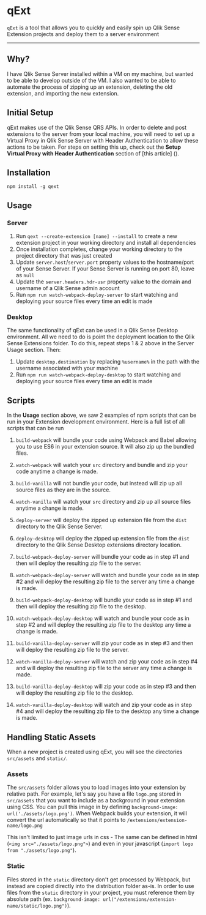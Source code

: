 # qExt

`qExt` is a tool that allows you to quickly and easily spin up Qlik Sense Extension projects and deploy them to a server environment

---

## Why?
I have Qlik Sense Server installed within a VM on my machine, but wanted to be able to develop outside of the VM. I also wanted to be able to automate the process of zipping up an extension, deleting the old extension, and importing the new extension.


## Initial Setup
qExt makes use of the Qlik Sense QRS APIs. In order to delete and post extensions to the server from your local machine, you will need to set up a Virtual Proxy in Qlik Sense Server with Header Authentication to allow these actions to be taken. For steps on setting this up, check out the **Setup Virtual Proxy with Header Authentication** section of [this article] ().


## Installation

`npm install -g qext`


## Usage

### Server
1. Run `qext --create-extension [name] --install` to create a new extension project in your working directory and install all dependencies
2. Once installation completes, change your working directory to the project directory that was just created
3. Update `server.host`/`server.port` property values to the hostname/port of your Sense Server. If your Sense Server is running on port 80, leave as `null`
4. Update the `server.headers.hdr-usr` property value to the domain and username of a Qlik Sense admin account
5. Run `npm run watch-webpack-deploy-server` to start watching and deploying your source files every time an edit is made


### Desktop
The same functionality of qExt can be used in a Qlik Sense Desktop environment. All we need to do is point the deployment location to the Qlik Sense Extensions folder. To do this, repeat steps 1 & 2 above in the Server Usage section. Then:

1. Update `desktop.destination` by replacing `%username%` in the path with the username associated with your machine
2. Run `npm run watch-webpack-deploy-desktop` to start watching and deploying your source files every time an edit is made


## Scripts
In the **Usage** section above, we saw 2 examples of npm scripts that can be run in your Extension development environment. Here is a full list of all scripts that can be run

1. `build-webpack` will bundle your code using Webpack and Babel allowing you to use ES6 in your extension source. It will also zip up the bundled files.

2. `watch-webpack` will watch your `src` directory and bundle and zip your code anytime a change is made.

3. `build-vanilla` will not bundle your code, but instead will zip up all source files as they are in the source.

4. `watch-vanilla` will watch your `src` directory and zip up all source files anytime a change is made.

5. `deploy-server` will deploy the zipped up extension file from the `dist` directory to the Qlik Sense Server.

6. `deploy-desktop` will deploy the zipped up extension file from the `dist` directory to the Qlik Sense Desktop extensions directory location.

7. `build-webpack-deploy-server` will bundle your code as in step #1 and then will deploy the resulting zip file to the server.

8. `watch-webpack-deploy-server` will watch and bundle your code as in step #2 and will deploy the resulting zip file to the server any time a change is made.

9. `build-webpack-deploy-desktop` will bundle your code as in step #1 and then will deploy the resulting zip file to the desktop.

10. `watch-webpack-deploy-desktop` will watch and bundle your code as in step #2 and will deploy the resulting zip file to the desktop any time a change is made.

11. `build-vanilla-deploy-server` will zip your code as in step #3 and then will deploy the resulting zip file to the server.

12. `watch-vanilla-deploy-server` will watch and zip your code as in step #4 and will deploy the resulting zip file to the server any time a change is made.

13. `build-vanilla-deploy-desktop` will zip your code as in step #3 and then will deploy the resulting zip file to the desktop.

14. `watch-vanilla-deploy-desktop` will watch and zip your code as in step #4 and will deploy the resulting zip file to the desktop any time a change is made.


## Handling Static Assets

When a new project is created using qExt, you will see the directories `src/assets` and `static/`.

### Assets

The `src/assets` folder allows you to load images into your extension by relative path. For example, let's say you have a file `logo.png` stored in `src/assets` that you want to include as a background in your extension using CSS. You can pull this image in by defining `background-image: url('./assets/logo.png')`. When Webpack builds your extension, it will convert the url automatically so that it points to `/extensions/extension-name/logo.png`

This isn't limited to just image urls in css - The same can be defined in html (`<img src="./assets/logo.png">`) and even in your javascript (`import logo from "./assets/logo.png"`).

### Static

Files stored in the `static` directory don't get processed by Webpack, but instead are copied directly into the distribution folder as-is. In order to use files from the `static` directory in your project, you must reference them by absolute path (ex. `background-image: url("/extensions/extension-name/static/logo.png")`).
